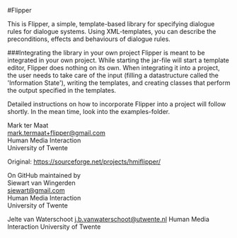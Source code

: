 #Flipper

This is Flipper, a simple, template-based library for specifying dialogue rules for dialogue systems.
Using XML-templates, you can describe the preconditions, effects and behaviours of dialogue rules.

###Integrating the library in your own project
Flipper is meant to be integrated in your own project. While starting the jar-file will start a template editor, Flipper does nothing on its own.
When integrating it into a project, the user needs to take care of the input (filling a datastructure called the 'Information State'), writing
the templates, and creating classes that perform the output specified in the templates.

Detailed instructions on how to incorporate Flipper into a project will follow shortly. In the mean time, look into the examples-folder.

Mark ter Maat  
mark.termaat+flipper@gmail.com  
Human Media Interaction  
University of Twente  

Original:
https://sourceforge.net/projects/hmiflipper/

On GitHub maintained by  
Siewart van Wingerden  
siewart@gmail.com  
Human Media Interaction  
University of Twente  

Jelte van Waterschoot
j.b.vanwaterschoot@utwente.nl
Human Media Interaction
University of Twente

